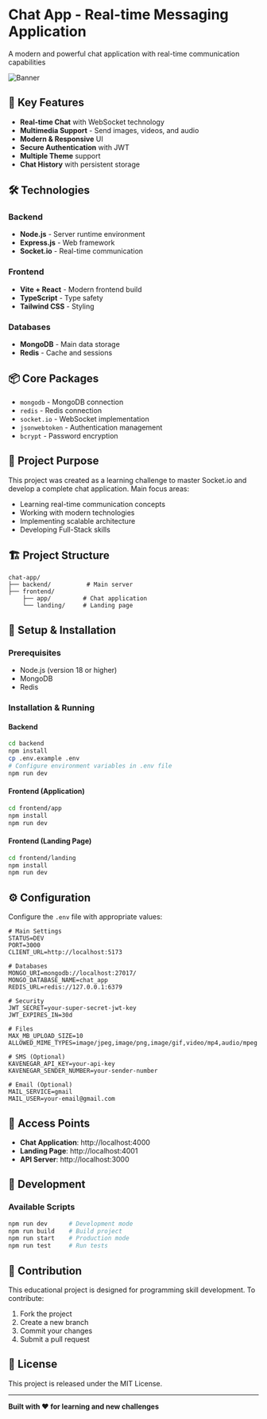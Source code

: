 # Chat App - Real-time Messaging Application

A modern and powerful chat application with real-time communication capabilities

![Banner](https://uploaded.photo/2025/10/08/8161cf516d8ece3d4b22ef6b144708a6.png)

## 🚀 Key Features

- **Real-time Chat** with WebSocket technology
- **Multimedia Support** - Send images, videos, and audio
- **Modern & Responsive** UI
- **Secure Authentication** with JWT
- **Multiple Theme** support
- **Chat History** with persistent storage

## 🛠 Technologies

### Backend
- **Node.js** - Server runtime environment
- **Express.js** - Web framework
- **Socket.io** - Real-time communication

### Frontend
- **Vite + React** - Modern frontend build
- **TypeScript** - Type safety
- **Tailwind CSS** - Styling

### Databases
- **MongoDB** - Main data storage
- **Redis** - Cache and sessions

## 📦 Core Packages

- `mongodb` - MongoDB connection
- `redis` - Redis connection
- `socket.io` - WebSocket implementation
- `jsonwebtoken` - Authentication management
- `bcrypt` - Password encryption

## 🎯 Project Purpose

This project was created as a learning challenge to master Socket.io and develop a complete chat application. Main focus areas:

- Learning real-time communication concepts
- Working with modern technologies
- Implementing scalable architecture
- Developing Full-Stack skills

## 🏗 Project Structure

```
chat-app/
├── backend/          # Main server
├── frontend/
    ├── app/         # Chat application
    └── landing/     # Landing page
```

## 🚀 Setup & Installation

### Prerequisites
- Node.js (version 18 or higher)
- MongoDB
- Redis

### Installation & Running

#### Backend
```bash
cd backend
npm install
cp .env.example .env
# Configure environment variables in .env file
npm run dev
```

#### Frontend (Application)
```bash
cd frontend/app
npm install
npm run dev
```

#### Frontend (Landing Page)
```bash
cd frontend/landing
npm install
npm run dev
```

## ⚙ Configuration

Configure the `.env` file with appropriate values:

```env
# Main Settings
STATUS=DEV
PORT=3000
CLIENT_URL=http://localhost:5173

# Databases
MONGO_URI=mongodb://localhost:27017/
MONGO_DATABASE_NAME=chat_app
REDIS_URL=redis://127.0.0.1:6379

# Security
JWT_SECRET=your-super-secret-jwt-key
JWT_EXPIRES_IN=30d

# Files
MAX_MB_UPLOAD_SIZE=10
ALLOWED_MIME_TYPES=image/jpeg,image/png,image/gif,video/mp4,audio/mpeg

# SMS (Optional)
KAVENEGAR_API_KEY=your-api-key
KAVENEGAR_SENDER_NUMBER=your-sender-number

# Email (Optional)
MAIL_SERVICE=gmail
MAIL_USER=your-email@gmail.com
```

## 📱 Access Points

- **Chat Application**: http://localhost:4000
- **Landing Page**: http://localhost:4001
- **API Server**: http://localhost:3000

## 🔧 Development

### Available Scripts
```bash
npm run dev      # Development mode
npm run build    # Build project
npm run start    # Production mode
npm run test     # Run tests
```

## 🤝 Contribution

This educational project is designed for programming skill development. To contribute:

1. Fork the project
2. Create a new branch
3. Commit your changes
4. Submit a pull request

## 📄 License

This project is released under the MIT License.

---

**Built with ❤️ for learning and new challenges**